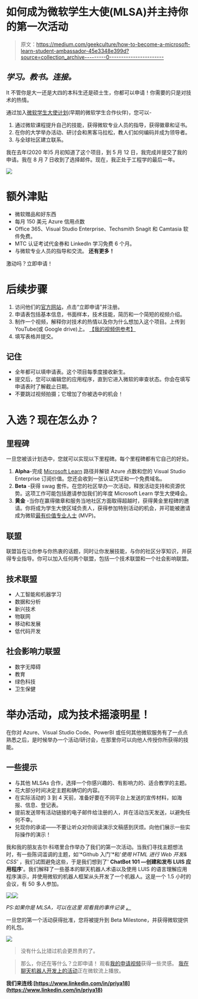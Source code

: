 # 如何成为微软学生大使(MLSA)并主持你的第一次活动

> 原文：<https://medium.com/geekculture/how-to-become-a-microsoft-learn-student-ambassador-45e3348e399d?source=collection_archive---------0----------------------->

## *学习。教书。连接。*

It 不管你是大一还是大四的本科生还是硕士生，你都可以申请！你需要的只是对技术的热情。

通过加入[微软学生大使计划](https://studentambassadors.microsoft.com/en-US/)(早期的微软学生合作伙伴)，您可以-

1.  通过微软课程提升自己的技能，获得微软专业人员的指导，获得徽章和证书。
2.  在你的大学举办活动、研讨会和黑客马拉松，教人们如何编码并成为领导者。
3.  与全球社区建立联系。

我在去年(2020 年)5 月初知道了这个项目，到 5 月 12 日，我完成并提交了我的申请。我在 8 月 7 日收到了选择邮件。现在，我正处于工程学的最后一年。

![](img/9a183a4f99ca2dbf825859cd6d9d73dd.png)

# 额外津贴

*   微软赠品和好东西
*   每月 150 美元 Azure 信用点数
*   Office 365、Visual Studio Enterprise、Techsmith Snagit 和 Camtasia 软件免费。
*   MTC 认证考试代金券和 LinkedIn 学习免费 6 个月。
*   与微软专业人员的指导和交流。
    **还有更多！**

激动吗？立即申请！

# **后续步骤**

1.  访问他们的[官方网站](https://studentambassadors.microsoft.com/en-US/)，点击“立即申请”并注册。
2.  申请表包括基本信息，书面样本，技术技能，简历和一个简短的视频介绍。
3.  制作一个视频，解释你对技术的热情以及你为什么想加入这个项目。上传到 YouTube(或 Google drive)上。
    [【我的视频供参考】](https://www.youtube.com/watch?v=O-EHycJiBPw)
4.  填写表格并提交。

## 记住

*   全年都可以填申请表。这个项目每季度接收新生。
*   提交后，您可以编辑您的应用程序，直到它进入微软的审查状态。你会在填写申请表时了解截止日期。
*   不要跳过视频拍摄；它增加了你被选中的机会！

# 入选？现在怎么办？

## 里程碑

一旦您被该计划选中，您就可以实现以下里程碑。每个里程碑都有它自己的好处。

1.  **Alpha**-完成 [Microsoft Learn](https://docs.microsoft.com/learn/roles/student?WT.mc_id=StudentContent__-web-cxa) 路径并解锁 Azure 点数和您的 Visual Studio Enterprise 订阅价值。您还会收到一张认证凭证和一个免费域名。
2.  **Beta** -获得 swag 套件。在您的社区举办一次活动，释放活动支持和资源优势。这项工作可能包括邀请参加我们的年度 Microsoft Learn 学生大使峰会。
3.  **黄金** -当你在赢得徽章和服务当地社区方面取得超越时，获得黄金里程碑的邀请。你将成为学生大使区域负责人，获得参加特别活动的机会，并可能被邀请成为微软[最有价值专业人士](https://mvp.microsoft.com/) (MVP)。

## 联盟

联盟旨在让你参与你热衷的话题，同时让你发展技能，与你的社区分享知识，并获得专业指导。你可以加入任何两个联盟，包括一个技术联盟和一个社会影响联盟。

## **技术联盟**

*   人工智能和机器学习
*   数据和分析
*   新兴技术
*   物联网
*   移动和发展
*   低代码开发

## **社会影响力联盟**

*   数字无障碍
*   教育
*   绿色科技
*   卫生保健

# 举办活动，成为技术摇滚明星！

在你对 Azure、Visual Studio Code、PowerBI 或任何其他微软服务有了一点点熟悉之后，是时候举办一个活动/研讨会，在那里你可以向他人传授你所获得的技能。

## 一些提示

*   与其他 MLSAs 合作，选择一个你感兴趣的、有影响力的、适合教学的主题。
*   花大部分时间决定主题和确切的内容。
*   在实际活动的 3 到 4 天前，准备好要在不同平台上发送的宣传材料，如海报、信息、登记表。
*   提前发送带有活动链接的电子邮件给注册的人，并在活动当天发送，以避免任何不幸。
*   兑现你的承诺——不要让听众对你阅读演示文稿感到厌烦。向他们展示一些实际操作的演示！

我和我的朋友吉尔·科塔里合作举办了我们的第一次活动。当我们寻找主题想法时，有一些陈词滥调的主题，如'*Github 入门'*和'*使用 HTML 进行 Web 开发& CSS'* ，我们试图避免这些，于是我们想到了' **ChatBot 101 —创建和发布 LUIS 应用程序**'。我们解释了一些基本的聊天机器人术语以及使用 LUIS 的语言理解应用程序演示，并使用微软的机器人框架从头开发了一个机器人。这是一个 1.5 小时的会议，有 50 多人参加。

![](img/34980026ce672dbc5de5878c30b2396c.png)![](img/950a58c9ad3c1375017aa4953aa0367c.png)

*PS:如果你是 MLSA，可以在这里* *观看我的事件记录* [*。*](https://web.microsoftstream.com/video/98fe430f-6428-481d-a8c6-12763c2e1782)

一旦您的第一个活动获得批准，您将被提升到 Beta Milestone，并获得微软提供的礼包。

![](img/d81c6d9b0ecb7256e4b67960705fe64b.png)

> 没有什么比错过机会更昂贵的了。

> 那么，你还在等什么？立即申请！
> 观看[我的申请视频](https://www.youtube.com/watch?v=O-EHycJiBPw)获得一些灵感。
> [我在聊天机器人开发上的活动](https://web.microsoftstream.com/video/98fe430f-6428-481d-a8c6-12763c2e1782)正在微软流上播放。

**我们来连线**:**[https://www.linkedin.com/in/priya18](https://www.linkedin.com/in/priya18)**